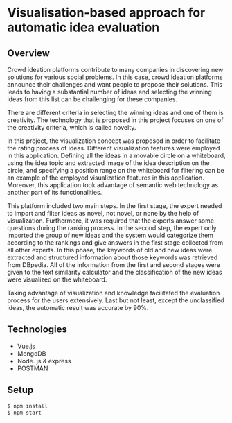 # Visualisation-based approach for automatic idea evaluation
## Overview
Crowd ideation platforms contribute to many companies in discovering new solutions for various social problems. In this case, crowd ideation platforms announce their challenges and want people to propose their solutions. This leads to having a substantial number of ideas and selecting the winning ideas from this list can be challenging for these companies.

There are different criteria in selecting the winning ideas and one of them is creativity. The technology that is proposed in this project focuses on one of the creativity criteria, which is called novelty. 

In this project, the visualization concept was proposed in order to facilitate the rating process of ideas. Different visualization features were employed in this application. Defining all the ideas in a movable circle on a whiteboard, using the idea topic and extracted image of the idea description on the circle, and specifying a position range on the whiteboard for filtering can be an example of the employed visualization features in this application. Moreover, this application took advantage of semantic web technology as another part of its functionalities. 

This platform included two main steps. In the first stage, the expert needed to import and filter ideas as novel, not novel, or none by the help of visualization. Furthermore, it was required that the experts answer some questions during the ranking process. In the second step, the expert only imported the group of new ideas and the system would categorize them according to the rankings and give answers in the first stage collected from all other experts. In this phase, the keywords of old and new ideas were extracted and structured information about those keywords was retrieved from DBpedia. All of the information from the first and second stages were given to the text similarity calculator and the classification of the new ideas were visualized on the whiteboard. 
 
Taking advantage of visualization and knowledge facilitated the evaluation process for the users extensively. Last but not least, except the unclassified ideas, the automatic result was accurate by 90\%. 

## Technologies
* Vue.js 
* MongoDB
* Node. js & express
* POSTMAN
## Setup
```javascript
$ npm install
$ npm start
```


